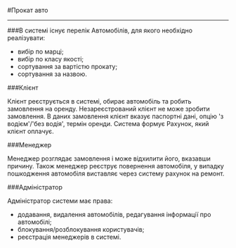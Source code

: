 #Прокат авто

---

###В системі існує перелік Автомобілів, для якого необхідно реалізувати:

- вибір по марці;
- вибір по класу якості;
- сортування за вартістю прокату;
- сортування за назвою.

###Клієнт

Клієнт реєструється в системі, обирає автомобіль та робить замовлення на оренду. Незареєстрований клієнт не може зробити замовлення. В даних замовлення клієнт вказує паспортні дані, опцію 'з водієм'/'без водія', термін оренди. Система формує Рахунок, який клієнт оплачує.

###Менеджер

Менеджер розглядає замовлення і може відхилити його, вказавши причину. Також менеджер реєструє повернення автомобіля, у випадку пошкодження автомобіля виставляє через систему рахунок на ремонт.

###Адміністратор

Адміністратор системи має права:

- додавання, видалення автомобілів, редагування інформації про автомобілі;
- блокування/розблокування користувачів;
- реєстрація менеджерів в системі.